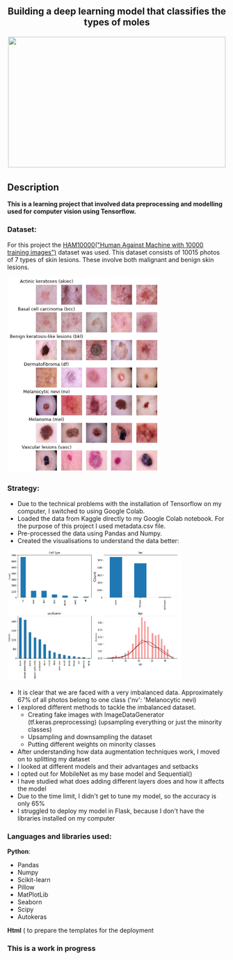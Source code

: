 <h2><p align="center"> Building a deep learning model that classifies the types of moles </p></h2>
<p align="center"><img src="https://cdn11.bigcommerce.com/s-o4p6cu3wts/images/stencil/original/uploaded_images/melanoma-skin-cancer.jpg?t=1589626592" width="500" height="300"></p>

## Description

**This is a learning project that involved data preprocessing and modelling used for computer vision using Tensorflow.**

### Dataset: 
For this project the [HAM10000("Human Against Machine with 10000 training images")](https://https://www.kaggle.com/datasets/kmader/skin-cancer-mnist-ham10000) dataset was used. This dataset consists of 10015 photos of 7 types of skin lesions. These involve both malignant and benign skin lesions. 

<p align="left"><img src="https://raw.githubusercontent.com/Len-Fid/Skin_moles_analyser/main/assets/download.png" width="350" height="450"></p>

### Strategy: 
* Due to the technical problems with the installation of Tensorflow on my computer, I switched to using Google Colab.
* Loaded the data from Kaggle directly to my Google Colab notebook. For the purpose of this project I used metadata.csv file. 
* Pre-processed the data using Pandas and Numpy. 
* Created the visualisations to understand the data better:
<p align="left"><img src="https://raw.githubusercontent.com/Len-Fid/Skin_moles_analyser/main/assets/graphs..JPG" width="400" height="300"></p>

* It is clear that we are faced with a very imbalanced data. Approximately 67% of all photos belong to one class ('nv': 'Melanocytic nevi)
* I explored different methods to tackle the imbalanced dataset.
  - Creating fake images with ImageDataGenerator (tf.keras.preprocessing) (upsampling everything or just the minority classes)
  - Upsampling and downsampling the dataset
  - Putting different weights on minority classes
* After understanding how data augmentation techniques work, I moved on to splitting my dataset
* I looked at different models and their advantages and setbacks 
* I opted out for MobileNet as my base model and Sequential()
* I have studied what does adding different layers does and how it affects the model 
* Due to the time limit, I didn't get to tune my model, so the accuracy is only 65%
* I struggled to deploy my model in Flask, because I don't have the libraries installed on my computer 

### Languages and libraries used:
**Python**:
  - Pandas 
  - Numpy 
  - Scikit-learn
  - Pillow 
  - MatPlotLib
  - Seaborn
  - Scipy
  - Autokeras

**Html** ( to prepare the templates for the deployment

### This is a work in progress
